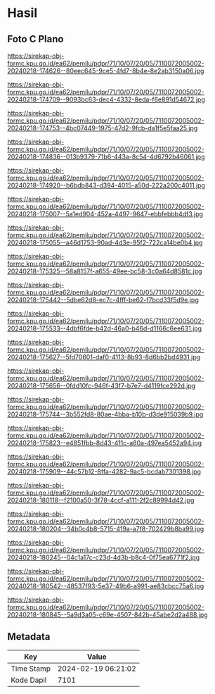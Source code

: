 # Hasil

## Foto C Plano

https://sirekap-obj-formc.kpu.go.id/ea62/pemilu/pdpr/71/10/07/20/05/7110072005002-20240218-174626--80eec645-9ce5-4fd7-8b4e-8e2ab3150a06.jpg

https://sirekap-obj-formc.kpu.go.id/ea62/pemilu/pdpr/71/10/07/20/05/7110072005002-20240218-174709--9093bc63-dec4-4332-8eda-f6e891d54672.jpg

https://sirekap-obj-formc.kpu.go.id/ea62/pemilu/pdpr/71/10/07/20/05/7110072005002-20240218-174753--4bc07449-1975-47d2-9fcb-da1f5e5faa25.jpg

https://sirekap-obj-formc.kpu.go.id/ea62/pemilu/pdpr/71/10/07/20/05/7110072005002-20240218-174836--013b9379-71b6-443a-8c54-4d6792b46061.jpg

https://sirekap-obj-formc.kpu.go.id/ea62/pemilu/pdpr/71/10/07/20/05/7110072005002-20240218-174920--b6bdb843-d394-4015-a50d-222a200c4011.jpg

https://sirekap-obj-formc.kpu.go.id/ea62/pemilu/pdpr/71/10/07/20/05/7110072005002-20240218-175007--5a1ed904-452a-4497-9647-ebbfebbb4df3.jpg

https://sirekap-obj-formc.kpu.go.id/ea62/pemilu/pdpr/71/10/07/20/05/7110072005002-20240218-175055--a46d1753-90ad-4d3e-95f2-722ca14be0b4.jpg

https://sirekap-obj-formc.kpu.go.id/ea62/pemilu/pdpr/71/10/07/20/05/7110072005002-20240218-175325--58a8157f-a655-49ee-bc58-3c0a64d8581c.jpg

https://sirekap-obj-formc.kpu.go.id/ea62/pemilu/pdpr/71/10/07/20/05/7110072005002-20240218-175442--5dbe62d8-ec7c-4fff-be62-f7bcd33f5d9e.jpg

https://sirekap-obj-formc.kpu.go.id/ea62/pemilu/pdpr/71/10/07/20/05/7110072005002-20240218-175533--4dbf6fde-b42d-46a0-b46d-d1166c6ee631.jpg

https://sirekap-obj-formc.kpu.go.id/ea62/pemilu/pdpr/71/10/07/20/05/7110072005002-20240218-175627--5fd70601-daf0-4113-8b93-8d6bb2bd4931.jpg

https://sirekap-obj-formc.kpu.go.id/ea62/pemilu/pdpr/71/10/07/20/05/7110072005002-20240218-175656--0fdd10fc-946f-43f7-b7e7-d4119fce292d.jpg

https://sirekap-obj-formc.kpu.go.id/ea62/pemilu/pdpr/71/10/07/20/05/7110072005002-20240218-175744--3b552fd8-80ae-4bba-b10b-d3de915039b9.jpg

https://sirekap-obj-formc.kpu.go.id/ea62/pemilu/pdpr/71/10/07/20/05/7110072005002-20240218-175823--e4851fbb-8d43-411c-a80a-497ea5452a94.jpg

https://sirekap-obj-formc.kpu.go.id/ea62/pemilu/pdpr/71/10/07/20/05/7110072005002-20240218-175909--44c57b12-8ffa-4282-9ac5-bcdab7301398.jpg

https://sirekap-obj-formc.kpu.go.id/ea62/pemilu/pdpr/71/10/07/20/05/7110072005002-20240218-180118--f2100a50-3f78-4ccf-a111-2f2c89994d42.jpg

https://sirekap-obj-formc.kpu.go.id/ea62/pemilu/pdpr/71/10/07/20/05/7110072005002-20240218-180204--34b0c4b8-5715-419a-a7f8-702429b8ba99.jpg

https://sirekap-obj-formc.kpu.go.id/ea62/pemilu/pdpr/71/10/07/20/05/7110072005002-20240218-180245--04c1a17c-c23d-4d3b-b8c4-0f75ea6771f2.jpg

https://sirekap-obj-formc.kpu.go.id/ea62/pemilu/pdpr/71/10/07/20/05/7110072005002-20240218-180542--48537f93-5e37-49b6-a991-ae83cbcc75a6.jpg

https://sirekap-obj-formc.kpu.go.id/ea62/pemilu/pdpr/71/10/07/20/05/7110072005002-20240218-180845--5a9d3a05-c69e-4507-842b-45abe2d2a488.jpg


## Metadata

| Key        | Value               |
| ---------- | ------------------- |
| Time Stamp | 2024-02-19 06:21:02 |
| Kode Dapil | 7101                |



